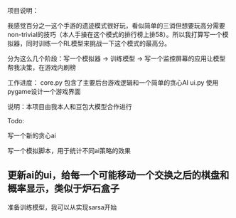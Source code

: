 项目说明：

我感觉百分之一这个手游的遗迹模式很好玩，看似简单的三消但想要玩高分需要non-trivial的技巧（本人手操在这个模式的排行榜上排58）。所以我打算写一个模拟器，同时训练一个RL模型来挑战一下这个模式的最高分。

分为这么几个阶段：写一个模拟器 -> 训练模型 -> 写一个监控屏幕的应用让模型帮我决策，在游戏内刷榜

工作进度：
core.py 包含了主要后台游戏逻辑和一个简单的贪心AI
ui.py 使用pygame设计一个游戏界面

说明：本项目由我本人和豆包大模型合作进行


Todo:

写一个新的贪心ai

写一个模拟脚本，用于统计不同ai策略的效果

更新ai的ui，给每一个可能移动一个交换之后的棋盘和概率显示，类似于炉石盒子
----

准备训练模型，我可以从实现sarsa开始